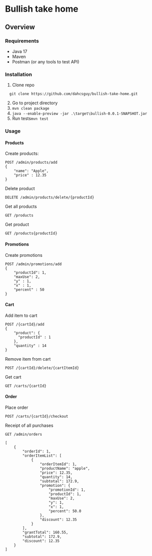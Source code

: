 # Bullish take home

## Overview


### Requirements
- Java 17
- Maven
- Postman (or any tools to test API)
### Installation
1. Clone repo
```
  git clone https://github.com/dahcsguy/bullish-take-home.git
```
2. Go to project directory
3. ```mvn clean package```
4. ```java --enable-preview -jar .\target\bullish-0.0.1-SNAPSHOT.jar```
5. Run tests```mvn test```
### Usage
#### Products
Create products:
```
POST /admin/products/add
{
    "name": "Apple",
    "price" : 12.35
}
```
Delete product
```
DELETE /admin/products/delete/{productId}
```

Get all products
```
GET /products
```

Get product
```
GET /products{productId}
```

#### Promotions
Create promotions
```
POST /admin/promotions/add
{
    "productId": 1,
    "maxUse": 2,
    "y" : 1,
    "x" : 1,
    "percent" : 50
}
```

#### Cart
Add item to cart
```
POST /{cartId}/add
{
    "product": {
      "productId" : 1
    },
    "quantity" : 14
}

```

Remove item from cart
```
POST /{cartId}/delete/{cartItemId}
```

Get cart
```
GET /carts/{cartId}
```

#### Order
Place order
```
POST /carts/{cartId}/checkout
```

Receipt of all purchases
```
GET /admin/orders

[
    {
        "orderId": 1,
        "orderItemList": [
            {
                "orderItemId": 1,
                "productName": "apple",
                "price": 12.35,
                "quantity": 14,
                "subtotal": 172.9,
                "promotion": {
                    "promotionId": 1,
                    "productId": 1,
                    "maxUse": 2,
                    "y": 1,
                    "x": 1,
                    "percent": 50.0
                },
                "discount": 12.35
            }
        ],
        "grantTotal": 160.55,
        "subtotal": 172.9,
        "discount": 12.35
    }
]
```